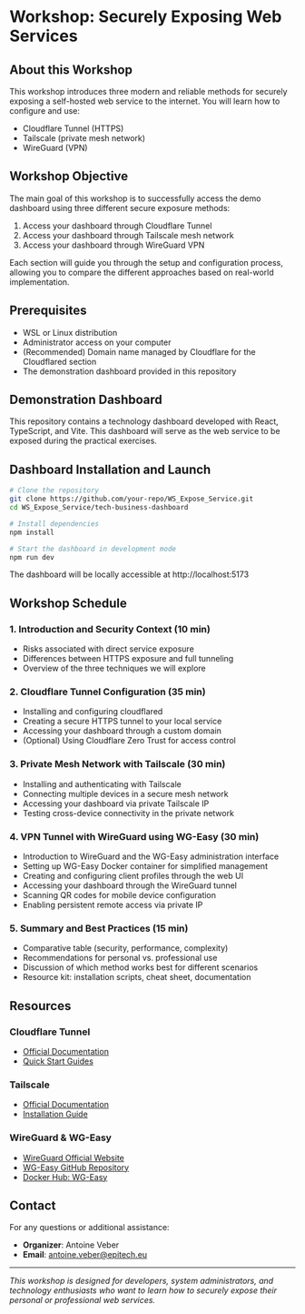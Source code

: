 # Workshop: Securely Exposing Web Services

## About this Workshop

This workshop introduces three modern and reliable methods for securely exposing a self-hosted web service to the internet. You will learn how to configure and use:

- Cloudflare Tunnel (HTTPS)
- Tailscale (private mesh network)
- WireGuard (VPN)

## Workshop Objective

The main goal of this workshop is to successfully access the demo dashboard using three different secure exposure methods:
1. Access your dashboard through Cloudflare Tunnel
2. Access your dashboard through Tailscale mesh network
3. Access your dashboard through WireGuard VPN

Each section will guide you through the setup and configuration process, allowing you to compare the different approaches based on real-world implementation.

## Prerequisites

- WSL or Linux distribution
- Administrator access on your computer
- (Recommended) Domain name managed by Cloudflare for the Cloudflared section
- The demonstration dashboard provided in this repository

## Demonstration Dashboard

This repository contains a technology dashboard developed with React, TypeScript, and Vite. This dashboard will serve as the web service to be exposed during the practical exercises.

## Dashboard Installation and Launch

```bash
# Clone the repository
git clone https://github.com/your-repo/WS_Expose_Service.git
cd WS_Expose_Service/tech-business-dashboard

# Install dependencies
npm install

# Start the dashboard in development mode
npm run dev
```

The dashboard will be locally accessible at http://localhost:5173

## Workshop Schedule

### 1. Introduction and Security Context (10 min)
- Risks associated with direct service exposure
- Differences between HTTPS exposure and full tunneling
- Overview of the three techniques we will explore

### 2. Cloudflare Tunnel Configuration (35 min)
- Installing and configuring cloudflared
- Creating a secure HTTPS tunnel to your local service
- Accessing your dashboard through a custom domain
- (Optional) Using Cloudflare Zero Trust for access control

### 3. Private Mesh Network with Tailscale (30 min)
- Installing and authenticating with Tailscale
- Connecting multiple devices in a secure mesh network
- Accessing your dashboard via private Tailscale IP
- Testing cross-device connectivity in the private network

### 4. VPN Tunnel with WireGuard using WG-Easy (30 min)
- Introduction to WireGuard and the WG-Easy administration interface
- Setting up WG-Easy Docker container for simplified management
- Creating and configuring client profiles through the web UI
- Accessing your dashboard through the WireGuard tunnel
- Scanning QR codes for mobile device configuration
- Enabling persistent remote access via private IP

### 5. Summary and Best Practices (15 min)
- Comparative table (security, performance, complexity)
- Recommendations for personal vs. professional use
- Discussion of which method works best for different scenarios
- Resource kit: installation scripts, cheat sheet, documentation

## Resources

### Cloudflare Tunnel
- [Official Documentation](https://developers.cloudflare.com/cloudflare-one/connections/connect-apps/)
- [Quick Start Guides](https://developers.cloudflare.com/cloudflare-one/connections/connect-apps/install-and-setup/)

### Tailscale
- [Official Documentation](https://tailscale.com/kb/)
- [Installation Guide](https://tailscale.com/download)

### WireGuard & WG-Easy
- [WireGuard Official Website](https://www.wireguard.com/)
- [WG-Easy GitHub Repository](https://github.com/wg-easy/wg-easy)
- [Docker Hub: WG-Easy](https://hub.docker.com/r/weejewel/wg-easy)

## Contact

For any questions or additional assistance:
- **Organizer**: Antoine Veber
- **Email**: antoine.veber@epitech.eu

---

*This workshop is designed for developers, system administrators, and technology enthusiasts who want to learn how to securely expose their personal or professional web services.* 